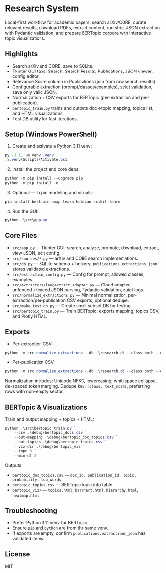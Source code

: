 # Research System

Local-first workflow for academic papers: search arXiv/CORE, curate relevant results, download PDFs, extract content, run strict JSON extraction with Pydantic validation, and prepare BERTopic corpora with interactive topic visualizations.

## Highlights
- Search arXiv and CORE; save to SQLite.
- Tkinter GUI tabs: Search, Search Results, Publications, JSON viewer, config editor.
- Relevance Score column in Publications (join from raw search results).
- Configurable extraction (prompt/classes/examples), strict validation, save only valid JSON.
- Normalization + CSV exports for BERTopic (per-extraction and per-publication).
- `bertopic_train.py` trains and outputs doc→topic mapping, topics list, and HTML visualizations.
- Test DB utility for fast iterations.

## Setup (Windows PowerShell)
1) Create and activate a Python 3.11 venv:
```powershell
py -3.11 -m venv .venv
.\.venv\Scripts\Activate.ps1
```
2) Install the project and core deps:
```powershell
python -m pip install --upgrade pip
python -m pip install -e .
```
3) Optional — Topic modeling and visuals:
```powershell
pip install bertopic umap-learn hdbscan scikit-learn
```
4) Run the GUI:
```powershell
python .\src\app.py
```

## Core Files
- `src/app.py` — Tkinter GUI: search, analyze, promote, download, extract, view JSON, edit config.
- `src/sources/*.py` — arXiv and CORE search implementations.
- `src/db.py` — SQLite schema + helpers; `publications.extractions_json` stores validated extractions.
- `src/extraction_config.py` — Config for prompt, allowed classes, examples.
- `src/extractors/langextract_adapter.py` — Cloud adapter, unfenced→fenced JSON parsing, Pydantic validation, quiet logs.
- `src/normalize_extractions.py` — Minimal normalization, per-extraction/per-publication CSV exports, optional dedupe.
- `src/make_test_db.py` — Create small subset DB for testing.
- `src/bertopic_train.py` — Train BERTopic; exports mapping, topics CSV, and Plotly HTML.

## Exports
- Per-extraction CSV:
```powershell
python -m src.normalize_extractions --db .\research.db --class both --dedupe-within-publication --export-csv .\debug\bertopic_docs.csv
```
- Per-publication CSV:
```powershell
python -m src.normalize_extractions --db .\research.db --class both --dedupe-within-publication --export-csv-publication .\debug\bertopic_pubs.csv
```
Normalization includes: Unicode NFKC, lowercasing, whitespace collapse, de-spaced token merging. Dedupe key: `(class, text_norm)`, preferring rows with non-empty sector.

## BERTopic & Visualizations
Train and output mapping + topics + HTML:
```powershell
python .\src\bertopic_train.py `
	--csv .\debug\bertopic_docs.csv `
	--out-mapping .\debug\bertopic_doc_topics.csv `
	--out-topics .\debug\bertopic_topics.csv `
	--viz-dir .\debug\bertopic_viz `
	--topn 8 `
	--min-df 2
```
Outputs:
- `bertopic_doc_topics.csv` — `doc_id, publication_id, topic, probability, top_words`
- `bertopic_topics.csv` — BERTopic topic info table
- `bertopic_viz/` — `topics.html`, `barchart.html`, `hierarchy.html`, `heatmap.html`

## Troubleshooting
- Prefer Python 3.11 venv for BERTopic.
- Ensure `pip` and `python` are from the same venv.
- If exports are empty, confirm `publications.extractions_json` has validated items.

## License
MIT
